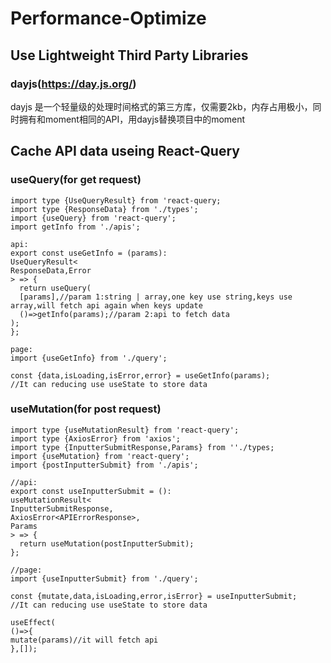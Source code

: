 # Performance-Optimize
## Use Lightweight Third Party Libraries 
### dayjs(https://day.js.org/)
dayjs 是一个轻量级的处理时间格式的第三方库，仅需要2kb，内存占用极小，同时拥有和moment相同的API，用dayjs替换项目中的moment

## Cache API data useing React-Query
### useQuery(for get request)
```
import type {UseQueryResult} from 'react-query;
import type {ResponseData} from './types';
import {useQuery} from 'react-query';
import getInfo from './apis';

api:
export const useGetInfo = (params):
UseQueryResult<
ResponseData,Error
> => {
  return useQuery(
  [params],//param 1:string | array,one key use string,keys use array,will fetch api again when keys update
  ()=>getInfo(params);//param 2:api to fetch data
);
};

page:
import {useGetInfo} from './query';

const {data,isLoading,isError,error} = useGetInfo(params);
//It can reducing use useState to store data

```

### useMutation(for post request)
```
import type {useMutationResult} from 'react-query';
import type {AxiosError} from 'axios';
import type {InputterSubmitResponse,Params} from ''./types;
import {useMutation} from 'react-query';
import {postInputterSubmit} from './apis';

//api:
export const useInputterSubmit = ():
useMutationResult<
InputterSubmitResponse,
AxiosError<APIErrorResponse>,
Params
> => {
  return useMutation(postInputterSubmit);
};

//page:
import {useInputterSubmit} from './query';

const {mutate,data,isLoading,error,isError} = useInputterSubmit;
//It can reducing use useState to store data

useEffect(
()=>{
mutate(params)//it will fetch api
},[]);

```

